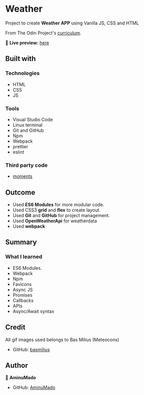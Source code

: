 # Weather

Project to create **Weather APP** using Vanilla JS, CSS and HTML

From The Odin Project's [curriculum](https://www.theodinproject.com/paths/full-stack-javascript/courses/javascript/lessons/weather-app).

🔗 **Live preview:** [here](https://aminumado.github.io/weather-app/)

## Built with

### Technologies

- HTML
- CSS
- JS

### Tools

- Visual Studio Code
- Linux terminal
- Git and GitHub
- Npm
- Webpack
- prettier
- eslint

### Third party code

- [moments](https://momentjs.com/)

## Outcome

- Used **ES6 Modules** for more modular code.
- Used CSS3 **grid** and **flex** to create layout.
- Used **Git** and **GitHub** for project management.
- Used **OpenWeatherApi** for weatherdata
- Used **webpack**

## Summary

### What I learned

- ES6 Modules.
- Webpack
- Npm
- Favicons
- Async JS
- Promises
- Callbacks
- APIs
- Async/Await syntax

## Credit

All gif images used belongs to Bas Milius (Meteocons)

- GitHub: [basmilius](https://github.com/basmilius/weather-icons)

## Author

👤 **AminuMado**

- GitHub: [AminuMado](https://github.com/AminuMado)
